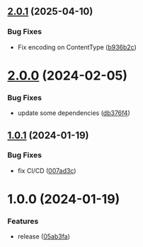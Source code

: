 ## [2.0.1](https://github.com/fgiova/undici-rest-client/compare/2.0.0...2.0.1) (2025-04-10)


### Bug Fixes

* Fix encoding on ContentType ([b936b2c](https://github.com/fgiova/undici-rest-client/commit/b936b2c6aa1623d367d2f31e3143a0617ed93e49))

# [2.0.0](https://github.com/fgiova/undici-rest-client/compare/1.0.1...2.0.0) (2024-02-05)


### Bug Fixes

* update some dependencies ([db376f4](https://github.com/fgiova/undici-rest-client/commit/db376f4f1f36e429a156a42d74c0ff7b0faa1ae2))

## [1.0.1](https://github.com/fgiova/undici-rest-client/compare/1.0.0...1.0.1) (2024-01-19)


### Bug Fixes

* fix CI/CD ([007ad3c](https://github.com/fgiova/undici-rest-client/commit/007ad3cc283f04948fd43ed0f0ab85642b4722bb))

# 1.0.0 (2024-01-19)


### Features

* release ([05ab3fa](https://github.com/fgiova/undici-rest-client/commit/05ab3fa404743e153092a41dfcaec5c960750ffe))
